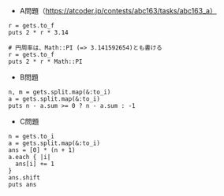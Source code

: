 - A問題（https://atcoder.jp/contests/abc163/tasks/abc163_a）

```
r = gets.to_f
puts 2 * r * 3.14

# 円周率は、Math::PI (=> 3.141592654)とも書ける
r = gets.to_f
puts 2 * r * Math::PI
```

- B問題
```
n, m = gets.split.map(&:to_i)
a = gets.split.map(&:to_i)
puts n - a.sum >= 0 ? n - a.sum : -1
```

- C問題
```
n = gets.to_i
a = gets.split.map(&:to_i)
ans = [0] * (n + 1)
a.each { |i|
  ans[i] += 1
}
ans.shift
puts ans
```
